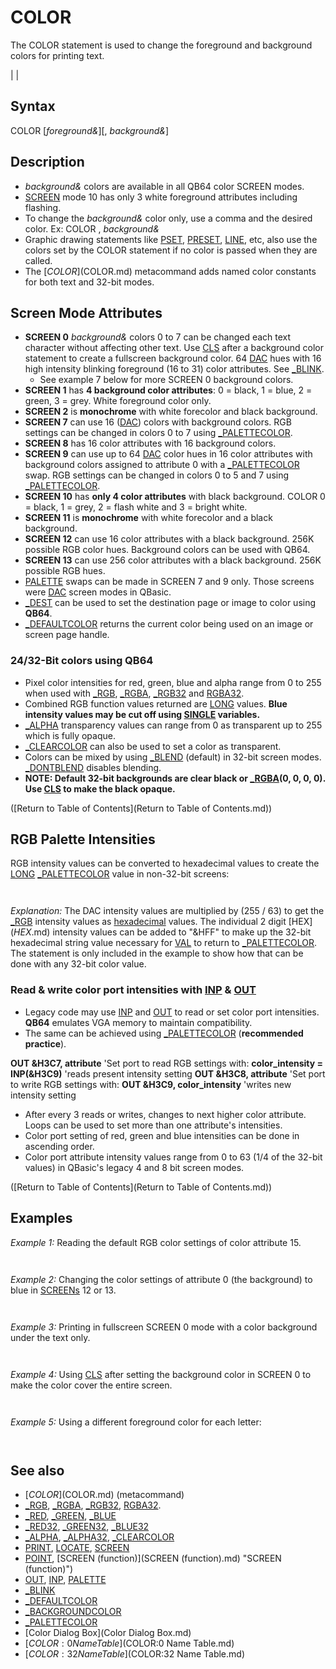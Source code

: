 # COLOR

The COLOR statement is used to change the foreground and background colors for printing text.

  

|  |

## Syntax

COLOR [*foreground&*][, *background&*]
  

## Description

* *background&* colors are available in all QB64 color SCREEN modes.
* [SCREEN](SCREEN.md) mode 10 has only 3 white foreground attributes including flashing.
* To change the *background&* color only, use a comma and the desired color. Ex: COLOR , *background&*
* Graphic drawing statements like [PSET](PSET.md), [PRESET](PRESET.md), [LINE](LINE.md), etc, also use the colors set by the COLOR statement if no color is passed when they are called.
* The [$COLOR]($COLOR.md) metacommand adds named color constants for both text and 32-bit modes.

  

## Screen Mode Attributes

* **SCREEN 0** *background&* colors 0 to 7 can be changed each text character without affecting other text. Use [CLS](CLS.md) after a background color statement to create a fullscreen background color. 64 [DAC](DAC.md) hues with 16 high intensity blinking foreground (16 to 31) color attributes. See [_BLINK](_BLINK.md).
	+ See example 7 below for more SCREEN 0 background colors.
* **SCREEN 1** has **4 background color attributes**: 0 = black, 1 = blue, 2 = green, 3 = grey. White foreground color only.
* **SCREEN 2** is **monochrome** with white forecolor and black background.
* **SCREEN 7** can use 16 ([DAC](DAC.md)) colors with background colors. RGB settings can be changed in colors 0 to 7 using [_PALETTECOLOR](_PALETTECOLOR.md).
* **SCREEN 8** has 16 color attributes with 16 background colors.
* **SCREEN 9** can use up to 64 [DAC](DAC.md) color hues in 16 color attributes with background colors assigned to attribute 0 with a [_PALETTECOLOR](_PALETTECOLOR.md) swap. RGB settings can be changed in colors 0 to 5 and 7 using [_PALETTECOLOR](_PALETTECOLOR.md).
* **SCREEN 10** has **only 4 color attributes** with black background. COLOR 0 = black, 1 = grey, 2 = flash white and 3 = bright white.
* **SCREEN 11** is **monochrome** with white forecolor and a black background.
* **SCREEN 12** can use 16 color attributes with a black background. 256K possible RGB color hues. Background colors can be used with QB64.
* **SCREEN 13** can use 256 color attributes with a black background. 256K possible RGB hues.
* [PALETTE](PALETTE.md) swaps can be made in SCREEN 7 and 9 only. Those screens were [DAC](DAC.md) screen modes in QBasic.
* [_DEST](_DEST.md) can be used to set the destination page or image to color using **QB64**.
* [_DEFAULTCOLOR](_DEFAULTCOLOR.md) returns the current color being used on an image or screen page handle.

### 24/32-Bit colors using QB64

* Pixel color intensities for red, green, blue and alpha range from 0 to 255 when used with [_RGB](_RGB.md), [_RGBA](_RGBA.md), [_RGB32](_RGB32.md) and [RGBA32](RGBA32.md).
* Combined RGB function values returned are [LONG](LONG.md) values. **Blue intensity values may be cut off using [SINGLE](SINGLE.md) variables.**
* [_ALPHA](_ALPHA.md) transparency values can range from 0 as transparent up to 255 which is fully opaque.
* [_CLEARCOLOR](_CLEARCOLOR.md) can also be used to set a color as transparent.
* Colors can be mixed by using [_BLEND](_BLEND.md) (default) in 32-bit screen modes. [_DONTBLEND](_DONTBLEND.md) disables blending.
* **NOTE: Default 32-bit backgrounds are clear black or [_RGBA](_RGBA.md)(0, 0, 0, 0). Use [CLS](CLS.md) to make the black opaque.**

([Return to Table of Contents](Return to Table of Contents.md))

  

## RGB Palette Intensities

RGB intensity values can be converted to hexadecimal values to create the [LONG](LONG.md) [_PALETTECOLOR](_PALETTECOLOR.md) value in non-32-bit screens:

``` [SCREEN](SCREEN.md) 12 alpha$ = "FF" 'solid alpha colors only [PRINT](PRINT.md) "Attribute = Hex value      Red          Green         Blue " [PRINT](PRINT.md) COLOR 7 [FOR](FOR.md) attribute = 1 [TO](TO.md) 15   [OUT](OUT.md) [&H](&H.md)3C7, attribute 'set color attribute to read   red$ = [HEX$](HEX$.md)([INP](INP.md)([&H](&H.md)3C9) * 255 / 63) 'convert port setting to 32 bit values   grn$ = [HEX$](HEX$.md)([INP](INP.md)([&H](&H.md)3C9) * 255 / 63)   blu$ = [HEX$](HEX$.md)([INP](INP.md)([&H](&H.md)3C9) * 255 / 63)   [IF](IF.md) [LEN](LEN.md)(red$) = 1 [THEN](THEN.md) red$ = "0" + red$ '2 hex digits required   [IF](IF.md) [LEN](LEN.md)(grn$) = 1 [THEN](THEN.md) grn$ = "0" + grn$ 'for low or zero hex values   [IF](IF.md) [LEN](LEN.md)(blu$) = 1 [THEN](THEN.md) blu$ = "0" + blu$   hex32$ = "[&H](&H.md)" + alpha$ + red$ + grn$ + blu$   [_PALETTECOLOR](_PALETTECOLOR.md) attribute, [VAL](VAL.md)(hex32$) 'VAL converts hex string to a LONG 32 bit value   [IF](IF.md) attribute [THEN](THEN.md) COLOR attribute 'exclude black color print   [PRINT](PRINT.md) "COLOR" + [STR$](STR$.md)(attribute) + " = " + hex32$, red$, grn$, blu$ 'returns closest attribute [NEXT](NEXT.md)  
```

``` Attribute  Hex value      Red        Green       Blue  COLOR 1 = &HFF0000AA       00         00         AA COLOR 2 = &HFF00AA00       00         AA         00 COLOR 3 = &HFF00AAAA       00         AA         AA COLOR 4 = &HFFAA0000       AA         00         00 COLOR 5 = &HFFAA00AA       AA         00         AA COLOR 6 = &HFFAA5500       AA         55         00 COLOR 7 = &HFFAAAAAA       AA         AA         AA COLOR 8 = &HFF555555       55         55         55 COLOR 9 = &HFF5555FF       55         55         FF COLOR 10 = &HFF55FF55      55         FF         55 COLOR 11 = &HFF55FFFF      55         FF         FF COLOR 12 = &HFFFF5555      FF         55         55 COLOR 13 = &HFFFF55FF      FF         55         FF COLOR 14 = &HFFFFFF55      FF         FF         55 COLOR 15 = &HFFFFFFFF      FF         FF         FF  
```

*Explanation:* The DAC intensity values are multiplied by (255 / 63) to get the [_RGB](_RGB.md) intensity values as [hexadecimal](hexadecimal.md) values. The individual 2 digit [HEX$](HEX$.md) intensity values can be added to "&HFF" to make up the 32-bit hexadecimal string value necessary for [VAL](VAL.md) to return to [_PALETTECOLOR](_PALETTECOLOR.md). The statement is only included in the example to show how that can be done with any 32-bit color value.
### Read & write color port intensities with [INP](INP.md) & [OUT](OUT.md)

* Legacy code may use [INP](INP.md) and [OUT](OUT.md) to read or set color port intensities. **QB64** emulates VGA memory to maintain compatibility.
* The same can be achieved using [_PALETTECOLOR](_PALETTECOLOR.md) (**recommended practice**).

**OUT &H3C7, attribute** 'Set port to read RGB settings with:
**color_intensity = INP(&H3C9)** 'reads present intensity setting
**OUT &H3C8, attribute** 'Set port to write RGB settings with:
**OUT &H3C9, color_intensity** 'writes new intensity setting
* After every 3 reads or writes, changes to next higher color attribute. Loops can be used to set more than one attribute's intensities.
* Color port setting of red, green and blue intensities can be done in ascending order.
* Color port attribute intensity values range from 0 to 63 (1/4 of the 32-bit values) in QBasic's legacy 4 and 8 bit screen modes.

([Return to Table of Contents](Return to Table of Contents.md))

  

## Examples

*Example 1:* Reading the default RGB color settings of color attribute 15.

```  [OUT](OUT.md) &H3C7, 15  red% = [INP](INP.md)(&H3C9)  green% = [INP](INP.md)(&H3C9)  blue% = [INP](INP.md)(&H3C9)  [PRINT](PRINT.md) red%, green%, blue%  
```

```  63       63       63  
```

  

*Example 2:* Changing the color settings of attribute 0 (the background) to blue in [SCREENs](SCREENs.md) 12 or 13.

``` [SCREEN](SCREEN.md) 12 [OUT](OUT.md) [&H](&H.md)3C8, 0          'set color port attribute to write [OUT](OUT.md) [&H](&H.md)3C9, 0          'red intensity [OUT](OUT.md) [&H](&H.md)3C9, 0          'green intensity [OUT](OUT.md) [&H](&H.md)3C9, 42         'blue intensity  [OUT](OUT.md) [&H](&H.md)3C7, 0 [PRINT](PRINT.md) [INP](INP.md)([&H](&H.md)3C9); [INP](INP.md)([&H](&H.md)3C9); [INP](INP.md)([&H](&H.md)3C9) [END](END.md)  
```

```  0  0  42 
```

  

*Example 3:* Printing in fullscreen SCREEN 0 mode with a color background under the text only.

``` [SCREEN](SCREEN.md) 0: [_FULLSCREEN](_FULLSCREEN.md) ' used for fullscreen instead of window COLOR 14, 6: [LOCATE](LOCATE.md) 4, 4: [PRINT](PRINT.md) "Hello!"  
```

```        Hello!  
```

  

*Example 4:* Using [CLS](CLS.md) after setting the background color in SCREEN 0 to make the color cover the entire screen.

``` [SCREEN](SCREEN.md) 0: [_FULLSCREEN](_FULLSCREEN.md) COLOR , 7: [CLS](CLS.md) COLOR 9: [PRINT](PRINT.md) "Hello"  
```

``` Hello  
```

  

*Example 5:* Using a different foreground color for each letter:

``` [SCREEN](SCREEN.md) 0 COLOR 1: [PRINT](PRINT.md) "H"; COLOR 3: [PRINT](PRINT.md) "E"; COLOR 4: [PRINT](PRINT.md) "L"; COLOR 5: [PRINT](PRINT.md) "L"; COLOR 6: [PRINT](PRINT.md) "O" COLOR 9: [PRINT](PRINT.md) "W"; COLOR 11: [PRINT](PRINT.md) "O"; COLOR 12: [PRINT](PRINT.md) "R"; COLOR 13: [PRINT](PRINT.md) "L"; COLOR 14: [PRINT](PRINT.md) "D"  
```

``` HELLO WORLD  
```

  

## See also

* [$COLOR]($COLOR.md) (metacommand)
* [_RGB](_RGB.md), [_RGBA](_RGBA.md), [_RGB32](_RGB32.md), [RGBA32](RGBA32.md).
* [_RED](_RED.md), [_GREEN](_GREEN.md), [_BLUE](_BLUE.md)
* [_RED32](_RED32.md), [_GREEN32](_GREEN32.md), [_BLUE32](_BLUE32.md)
* [_ALPHA](_ALPHA.md), [_ALPHA32](_ALPHA32.md), [_CLEARCOLOR](_CLEARCOLOR.md)
* [PRINT](PRINT.md), [LOCATE](LOCATE.md), [SCREEN](SCREEN.md)
* [POINT](POINT.md), [SCREEN (function)](SCREEN (function).md) "SCREEN (function)")
* [OUT](OUT.md), [INP](INP.md), [PALETTE](PALETTE.md)
* [_BLINK](_BLINK.md)
* [_DEFAULTCOLOR](_DEFAULTCOLOR.md)
* [_BACKGROUNDCOLOR](_BACKGROUNDCOLOR.md)
* [_PALETTECOLOR](_PALETTECOLOR.md)
* [Color Dialog Box](Color Dialog Box.md)
* [$COLOR:0 Name Table]($COLOR:0 Name Table.md)
* [$COLOR:32 Name Table]($COLOR:32 Name Table.md)

  
